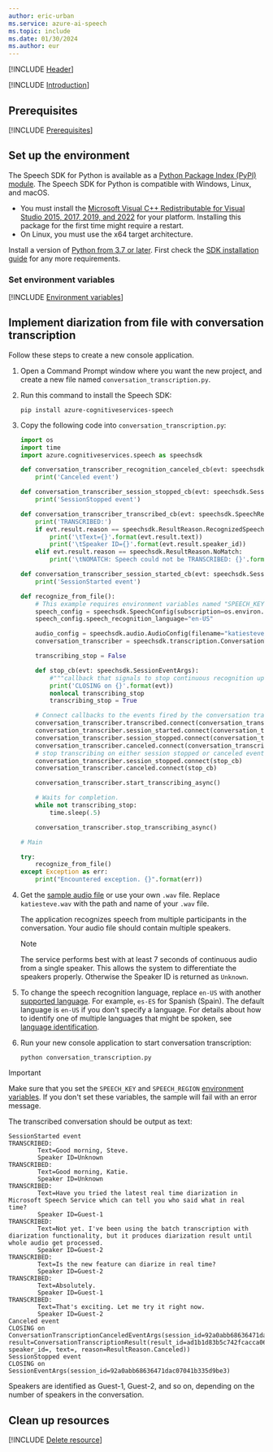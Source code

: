 ```yaml
---
author: eric-urban
ms.service: azure-ai-speech
ms.topic: include
ms.date: 01/30/2024
ms.author: eur
---
```


[!INCLUDE [Header](../../common/python.md)]

[!INCLUDE [Introduction](intro.md)]

## Prerequisites

[!INCLUDE [Prerequisites](../../common/azure-prerequisites.md)]

## Set up the environment

The Speech SDK for Python is available as a [Python Package Index (PyPI) module](https://pypi.org/project/azure-cognitiveservices-speech/). The Speech SDK for Python is compatible with Windows, Linux, and macOS.

- You must install the [Microsoft Visual C++ Redistributable for Visual Studio 2015, 2017, 2019, and 2022](/cpp/windows/latest-supported-vc-redist?view=msvc-170&preserve-view=true) for your platform. Installing this package for the first time might require a restart.
- On Linux, you must use the x64 target architecture.

Install a version of [Python from 3.7 or later](https://www.python.org/downloads/). First check the [SDK installation guide](../../../quickstarts/setup-platform.md?pivots=programming-language-python) for any more requirements. 

### Set environment variables

[!INCLUDE [Environment variables](../../common/environment-variables.md)]

## Implement diarization from file with conversation transcription

Follow these steps to create a new console application.

1. Open a Command Prompt window where you want the new project, and create a new file named `conversation_transcription.py`.

1. Run this command to install the Speech SDK:  

    ```console
    pip install azure-cognitiveservices-speech
    ```

1. Copy the following code into `conversation_transcription.py`:

    ```Python
    import os
    import time
    import azure.cognitiveservices.speech as speechsdk

    def conversation_transcriber_recognition_canceled_cb(evt: speechsdk.SessionEventArgs):
        print('Canceled event')

    def conversation_transcriber_session_stopped_cb(evt: speechsdk.SessionEventArgs):
        print('SessionStopped event')

    def conversation_transcriber_transcribed_cb(evt: speechsdk.SpeechRecognitionEventArgs):
        print('TRANSCRIBED:')
        if evt.result.reason == speechsdk.ResultReason.RecognizedSpeech:
            print('\tText={}'.format(evt.result.text))
            print('\tSpeaker ID={}'.format(evt.result.speaker_id))
        elif evt.result.reason == speechsdk.ResultReason.NoMatch:
            print('\tNOMATCH: Speech could not be TRANSCRIBED: {}'.format(evt.result.no_match_details))

    def conversation_transcriber_session_started_cb(evt: speechsdk.SessionEventArgs):
        print('SessionStarted event')

    def recognize_from_file():
        # This example requires environment variables named "SPEECH_KEY" and "SPEECH_REGION"
        speech_config = speechsdk.SpeechConfig(subscription=os.environ.get('SPEECH_KEY'), region=os.environ.get('SPEECH_REGION'))
        speech_config.speech_recognition_language="en-US"

        audio_config = speechsdk.audio.AudioConfig(filename="katiesteve.wav")
        conversation_transcriber = speechsdk.transcription.ConversationTranscriber(speech_config=speech_config, audio_config=audio_config)

        transcribing_stop = False

        def stop_cb(evt: speechsdk.SessionEventArgs):
            #"""callback that signals to stop continuous recognition upon receiving an event `evt`"""
            print('CLOSING on {}'.format(evt))
            nonlocal transcribing_stop
            transcribing_stop = True

        # Connect callbacks to the events fired by the conversation transcriber
        conversation_transcriber.transcribed.connect(conversation_transcriber_transcribed_cb)
        conversation_transcriber.session_started.connect(conversation_transcriber_session_started_cb)
        conversation_transcriber.session_stopped.connect(conversation_transcriber_session_stopped_cb)
        conversation_transcriber.canceled.connect(conversation_transcriber_recognition_canceled_cb)
        # stop transcribing on either session stopped or canceled events
        conversation_transcriber.session_stopped.connect(stop_cb)
        conversation_transcriber.canceled.connect(stop_cb)

        conversation_transcriber.start_transcribing_async()

        # Waits for completion.
        while not transcribing_stop:
            time.sleep(.5)

        conversation_transcriber.stop_transcribing_async()

    # Main

    try:
        recognize_from_file()
    except Exception as err:
        print("Encountered exception. {}".format(err))
    ```

1. Get the [sample audio file](https://github.com/Azure-Samples/cognitive-services-speech-sdk/blob/master/sampledata/audiofiles/katiesteve.wav) or use your own `.wav` file. Replace `katiesteve.wav` with the path and name of your `.wav` file.

   The application recognizes speech from multiple participants in the conversation. Your audio file should contain multiple speakers.

   > [!NOTE]
   > The service performs best with at least 7 seconds of continuous audio from a single speaker. This allows the system to differentiate the speakers properly. Otherwise the Speaker ID is returned as `Unknown`.

1. To change the speech recognition language, replace `en-US` with another [supported language](~/articles/cognitive-services/speech-service/supported-languages.md). For example, `es-ES` for Spanish (Spain). The default language is `en-US` if you don't specify a language. For details about how to identify one of multiple languages that might be spoken, see [language identification](~/articles/cognitive-services/speech-service/language-identification.md).

1. Run your new console application to start conversation transcription:

   ```console
   python conversation_transcription.py
   ```

> [!IMPORTANT]
> Make sure that you set the `SPEECH_KEY` and `SPEECH_REGION` [environment variables](#set-environment-variables). If you don't set these variables, the sample will fail with an error message.

The transcribed conversation should be output as text:

```output
SessionStarted event
TRANSCRIBED:
        Text=Good morning, Steve.
        Speaker ID=Unknown
TRANSCRIBED:
        Text=Good morning, Katie.
        Speaker ID=Unknown
TRANSCRIBED:
        Text=Have you tried the latest real time diarization in Microsoft Speech Service which can tell you who said what in real time?
        Speaker ID=Guest-1
TRANSCRIBED:
        Text=Not yet. I've been using the batch transcription with diarization functionality, but it produces diarization result until whole audio get processed.
        Speaker ID=Guest-2
TRANSCRIBED:
        Text=Is the new feature can diarize in real time?
        Speaker ID=Guest-2
TRANSCRIBED:
        Text=Absolutely.
        Speaker ID=Guest-1
TRANSCRIBED:
        Text=That's exciting. Let me try it right now.
        Speaker ID=Guest-2
Canceled event
CLOSING on ConversationTranscriptionCanceledEventArgs(session_id=92a0abb68636471dac07041b335d9be3, result=ConversationTranscriptionResult(result_id=ad1b1d83b5c742fcacca0692baa8df74, speaker_id=, text=, reason=ResultReason.Canceled))
SessionStopped event
CLOSING on SessionEventArgs(session_id=92a0abb68636471dac07041b335d9be3)
```

Speakers are identified as Guest-1, Guest-2, and so on, depending on the number of speakers in the conversation.

## Clean up resources

[!INCLUDE [Delete resource](../../common/delete-resource.md)]
